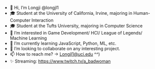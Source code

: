 - 👋 Hi, I’m Longji @longjl1
- 🎓 Student at the University of California, Irvine, majoring in Human-Computer Interaction
- 🎓 Student at the Tufts University, majoring in Computer Science
- 👀 I’m interested in Game Development/ HCI/ League of Legends/ Machine Learning
- 🌱 I’m currently learning JavaScript, Python, ML, etc.
- 💞️ I’m looking to collaborate on any interesting project.
- 📫 How to reach me? -> Longjl1@uci.edu ^^)
- ✨ Streaming: https://www.twitch.tv/a_badwoman

<!---
longjl1/longjl1 is a ✨ special ✨ repository because its `README.md` (this file) appears on your GitHub profile.
You can click the Preview link to take a look at your changes.
--->
